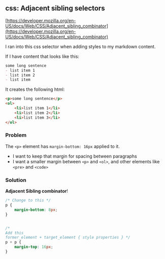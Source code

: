 ---
---
## css: Adjacent sibling selectors

[https://developer.mozilla.org/en-US/docs/Web/CSS/Adjacent_sibling_combinator](https://developer.mozilla.org/en-US/docs/Web/CSS/Adjacent_sibling_combinator)

I ran into this css selector when adding styles to my markdown content.

If I have content that looks like this:


```md
some long sentence
- list item 1
- list item 2
- list item 
```

It creates the following html:

```html
<p>some long sentence</p>
<ol>
    <li>list item 1</li>
    <li>list item 2</li>
    <li>list item 3</li>
</ol>
```

### Problem
The `<p>` element has `margin-bottom: 16px` applied to it. 

- I want to keep that margin for spacing between paragraphs
- I want a smaller margin between `<p>` and `<ol>`, and other elements like `<pre>` and `<code>`

### Solution
**Adjacent Sibling combinator**!

```css
/* Change to this */
p {
    margin-bottom: 8px;
}


/* 
Add this
former_element + target_element { style properties } */
p + p {
    margin-top: 16px;
}
```

